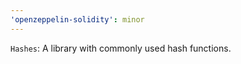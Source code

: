 ```yaml
---
'openzeppelin-solidity': minor
---
```


`Hashes`: A library with commonly used hash functions.
